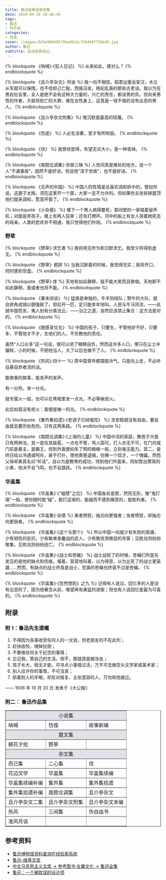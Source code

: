```yaml
---
title: 鲁迅经典语录收集
date: 2019-09-28 18:46:48
tags:
- 鲁迅
- 句子迷
categories:
- 悦读
cover: /images/02be960495794ad9a1c726464f720e40.jpg
author: 鲁迅
subtitle: 这话我真说过。
---
```

{% blockquote 《呐喊》·《狂人日记》 %}
从来如此，便对么？
{% endblockquote %}

{% blockquote 《且介亭杂文》· 阿金 %}
我一向不相信，昭君出塞会安汉，木兰从军就可以保隋，也不信妲己亡殷，西施沼吴，杨妃乱唐的那些古老话。我以为在男权社会里，女人是绝不会有这种大力量的，兴亡的责任，都该男的负。但向来男性的作者，大抵将败亡的大罪，推在女性身上，这真是一钱不值的没有出息的男人。
{% endblockquote %}

{% blockquote 《且介亭杂文附集》%}
惟沉默是最高的轻蔑。
{% endblockquote %}

{% blockquote 《伤逝》 %}
人必生活著，爱才有所附丽。
{% endblockquote %}

{% blockquote 《坟》 %}
我曾经尝得，失望无论大小，是一种苦味。
{% endblockquote %}

{% blockquote 《南腔北调集》·世故三昧 %}
人世间真是难处的地方，说一个人“不通事故”，固然不是好话，但说他“深于世故”，也不是好话。
{% endblockquote %}

{% blockquote 《无声的中国》 %}
中国人的性情是总喜欢调和折中的，譬如你说，这屋子太暗，须在这里开一个窗，大家一定不允许的。但如果你主张拆掉屋顶他们就来调和，愿意开窗了。
{% endblockquote %}

{% blockquote 《小杂感》 %}
楼下一个男人病得要死，那间壁的一家唱着留声机；对面是弄孩子。楼上有两人狂笑；还有打牌声。河中的船上有女人哭着她死去的母亲。人类的悲欢并不相通，我只觉得他们吵闹。
{% endblockquote %}

### 野草

{% blockquote 《野草》·求乞者 %}
我将用无所为和沉默求乞。我至少将得到虚无。
{% endblockquote %}

{% blockquote 《野草》题辞 %}
当我沉默着的时候，我觉得充实；我将开口，同时感到空虚。
{% endblockquote %}

{% blockquote 《野草》·序 %}
天地有如此静穆，我不能大笑而且歌唱。天地即不如此静穆，我或者也将不能。
{% endblockquote %}

{% blockquote 《春末闲谈》 %}
猛兽是单独的，牛羊则结队；野牛的大队，就会排角成城以御强敌了，但拉开一匹，定只能牟牟地叫。人民与牛马同流，——此就中国而言，夷人别有分类法云，——治之之道，自然应该禁止集合：这方法是对的。
{% endblockquote %}

{% blockquote 《随感录廿五》 %}
中国的孩子，只要生，不管他好不好，只要多，不管他才不才，生他们的人，不负教他的责任。

虽然“人口众多”这一句话，很可以闭了眼睛自负，然而这许多人口，便只在尘土中辗转，小的时候，不把他当人，大了以后也做不了人。
{% endblockquote %}

{% blockquote 《热风》·四十一 %}
原中国青年都摆脱冷气，只是向上走，不必听自暴自弃者流的话。

能做事的做事，能发声的发声。

有一分热，发一分光。

就令萤火一般，也可以在黑暗里发一点光，不必等候炬火。

此后如竟没有炬火：我便是唯一的光。
{% endblockquote %}

{% blockquote 《集外集拾遗》·《老调子已经唱完》 %}
贪安稳就没有自由，要自由就总要历些危险。只有这两条路。
{% endblockquote %}

{% blockquote 《南腔北调集》·《上海的儿童》 %}
中国中流的家庭，教孩子大抵只有两种法。其一是任其跋扈，一点也不管，骂人固可，打人亦无不可，在门内或门前是暴主，是霸王，但到外面便如失了网的蜘蛛一般，立刻毫无能力。其二，是终日给以冷遇或呵斥，甚于打扑，使他畏葸退缩，彷佛一个奴才，一个傀儡，然而父母却美其名曰“听话”，自以为是教育的成功，待到他们外面来，则如暂出樊笼的小禽，他决不会飞鸣，也不会跳跃。
{% endblockquote %}

### 华盖集
{% blockquote 《华盖集》·《“碰壁”之后》 %}
中国各处是壁，然而无形，像“鬼打墙”一般，使你随时能“碰”，能打这墙的，能碰而不感到痛苦的，是胜利者。
{% endblockquote %}

{% blockquote 《华盖集》·杂感 %}
勇者愤怒，抽刃向更强者；怯者愤怒，却抽刃向更弱者。
{% endblockquote %}

{% blockquote 《华盖集》·《这个与那个》 %}
所以中国一向就少有失败的英雄，少有韧性的反抗，少有敢单身鏖战的武人，少有敢抚哭叛徒的吊客；见胜兆则纷纷聚集，见败兆则纷纷逃亡。
{% endblockquote %}

{% blockquote 《华盖集》·《战士和苍蝇》 %}
战士战死了的时候，苍蝇们所首先发见的是他的缺点和伤痕，嘬着，营营地叫着，以为得意，以为比死了的战士更英雄……然而，有缺点的战士终竟是战士，完美的苍蝇也终竟不过是苍蝇。
{% endblockquote %}

{% blockquote 《华盖集》·《忽然想到》之九 %}
记得有人说过，回忆多的人是没有出息的了，因为他眷念从前，难望再有勇猛的进取；但也有人说回忆是最为可喜的。
{% endblockquote %}

## 附录

### 附 1：鲁迅先生遗嘱   
1. 不得因为丧事收受任何人的一文钱，但老朋友的不在此列；
2. 赶快收殓，埋掉拉倒；
3. 不要做任何关于纪念的事情；
4. 忘记我，管自己的生活。倘不，那就真是糊涂虫；
5. 孩子长大，倘无才能，可寻点小事情过活，万不可去做空头文学家或美术家；
6. 别人应许你的事情，不可当真；
7. 损着别人的牙眼，却反对报复、主张宽容的人，万勿和他接近。

—— 1936 年 10 月 20 日 发表于《大公报》

### 附二： 鲁迅作品集

<table border="" cellspacing="0" cellpadding="2" width="75%" bordercolorlight="#000000" bordercolordark="#FFFFFF">
<tbody>

<tr>
<td colspan="3" bgcolor="#E1E2E8">
<center>小说集</center>
</td>
</tr>

<tr>
<td width="33%">呐喊</td>
<td width="33%">彷徨</td>
<td width="33%">故事新编</td>
</tr>

<tr>
<td colspan="3" bgcolor="#E1E2E8">
<center>散文集</center>
</td>
</tr>
<tr>
<td width="33%">朝花夕拾</td>

<td width="33%">野草</td>

<td width="33%">&nbsp;</td>
</tr>

<tr>
<td colspan="3" bgcolor="#E1E2E8">
<center>杂文集</center>
</td>
</tr>

<tr>
<td width="33%">而已集</td>

<td width="33%">二心集</td>

<td width="33%">坟</td>
</tr>

<tr>
<td>花边文学</td>

<td>华盖集</td>

<td>华盖集续编</td>
</tr>

<tr>
<td>华盖集续编补编</td>

<td>集外集</td>

<td>集外集拾遗</td>
</tr>

<tr>
<td>集外集拾遗补编</td>

<td>南腔北调集</td>

<td>且介亭杂文</td>
</tr>

<tr>
<td>且介亭杂文二集</td>

<td>且介亭杂文附集</td>

<td>且介亭杂文末编</td>
</tr>

<tr>
<td>热风</td>

<td>三闲集</td>

<td>伪自由书</td>
</tr>

<tr>
<td>准风月谈</td>

<td>&nbsp;</td>

<td>&nbsp;</td>
</tr>

</tbody></table>

## 参考资料
- [鲁迅博物馆资料查询在线检索系统](http://cx.luxunmuseum.com.cn)
- [鲁迅-维基文库](https://zh.wikisource.org/zh-hans/Author:%E9%AD%AF%E8%BF%85)
- [中文马克思主义文库 -> 参考图书·左翼文化 -> 鲁迅全集](https://www.marxists.org/chinese/reference-books/luxun/index.htm)
- [鲁迅：一个被耽误的设计师](https://www.zhihu.com/question/51459956/answer/203336196)
